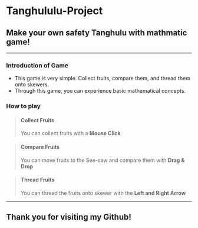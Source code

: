 # Tanghululu-Project

## Make your own safety Tanghulu with mathmatic game!



----------------------------------------------------------

### Introduction of Game
- This game is very simple. Collect fruits, compare them, and thread them onto skewers.
- Through this game, you can experience basic mathematical concepts.

### How to play
> #### Collect Fruits   
>    You can collect fruits with a **Mouse Click**

> #### Compare Fruits
>    You can move fruits to the See-saw and compare them with **Drag & Drop**

> #### Thread Fruits
>    You can thread the fruits onto skewer with the **Left and Right Arrow**

----------------------------------------------------------


## Thank you for visiting my Github!

